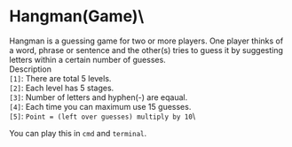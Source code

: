 # Hangman(Game)\
Hangman is a guessing game for two or more players. One player thinks of a word, phrase or sentence and the other(s) tries to guess it by suggesting letters within a certain number of guesses.\
Description\
`[1]`: There are total 5 levels.\
`[2]`: Each level has 5 stages.\
`[3]`: Number of letters and hyphen(-) are eqaual.\
`[4]`: Each time you can maximum use 15 guesses.\
`[5]`: `Point = (left over guesses) multiply by 10`\

You can play this in `cmd` and `terminal`.

